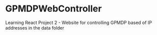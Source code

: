 # GPMDPWebController
Learning React Project 2 - Website for controlling GPMDP based of IP addresses in the data folder
